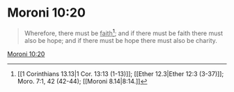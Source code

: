 # Moroni 10:20

> Wherefore, there must be <u>faith</u>[^a]; and if there must be faith there must also be hope; and if there must be hope there must also be charity.

[Moroni 10:20](https://www.churchofjesuschrist.org/study/scriptures/bofm/moro/10?lang=eng&id=p20#p20)


[^a]: [[1 Corinthians 13.13|1 Cor. 13:13 (1-13)]]; [[Ether 12.3|Ether 12:3 (3-37)]]; Moro. 7:1, 42 (42-44); [[Moroni 8.14|8:14.]]
